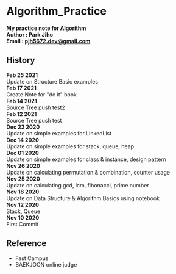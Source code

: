 # Algorithm_Practice

**My practice note for Algorithm**  
**Author : Park Jiho**  
**Email : pjh5672.dev@gmail.com**   

## History  
**Feb 25 2021**  
Update on Structure Basic examples   
**Feb 17 2021**  
Create Note for "do it" book  
**Feb 14 2021**  
Source Tree push test2  
**Feb 12 2021**  
Source Tree push test  
**Dec 22 2020**  
Update on simple examples for LinkedList  
**Dec 14 2020**  
Update on simple examples for stack, queue, heap  
**Dec 01 2020**  
Update on simple examples for class & instance, design pattern   
**Nov 26 2020**  
Update on calculating permutation & combination, counter usage   
**Nov 25 2020**  
Update on calculating gcd, lcm, fibonacci, prime number   
**Nov 18 2020**  
Update on Data Structure & Algorithm Basics using notebook     
**Nov 12 2020**  
Stack, Queue      
**Nov 10 2020**  
First Commit    


## Reference
 - Fast Campus
 - BAEKJOON online judge  